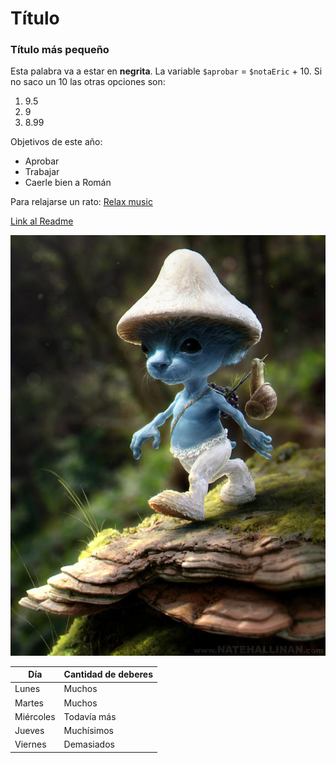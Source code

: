 # Título

### Título más pequeño

Esta palabra va a estar en **negrita**. La variable `$aprobar` = `$notaEric` + 10.
Si no saco un 10 las otras opciones son:
1. 9.5
2. 9
3. 8.99

Objetivos de este año:
- Aprobar
- Trabajar
- Caerle bien a Román

Para relajarse un rato:
[Relax music](https://youtu.be/_kT38XB1YHo?si=nPS-wdCoNMkVulO_)

[Link al Readme](https://github.com/KTKuri/Repo_IAW_Eric/blob/main/README.md)

![Mi mascota <3](bsc.jpg)

| Día | Cantidad de deberes |
| ---------- | --------- |
| Lunes | Muchos |
| Martes | Muchos |
| Miércoles | Todavía más |
| Jueves | Muchísimos |
| Viernes | Demasiados |

